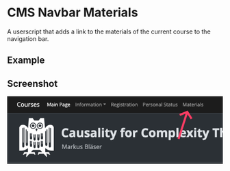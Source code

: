 # CMS Navbar Materials

A userscript that adds a link to the materials of the current course to the navigation bar.

## Example

## Screenshot

![](../images/cnm.png)

